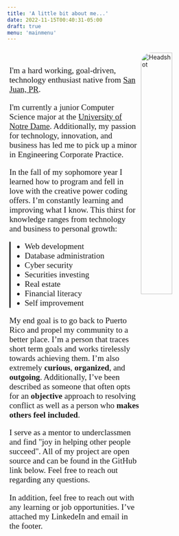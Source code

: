 ```yaml
---
title: 'A little bit about me...'
date: 2022-11-15T00:40:31-05:00
draft: true
menu: 'mainmenu'
---
```


<img src="/headshot.JPG" alt="Headshot" style="float: right; height:auto; width: 38%;border-radius:25px;margin-top: 10px;">

<br />

<style>
    .about-content{
        width: 60%;
        display: flex;
        flex-direction: column;
        float: left;
        gap: 1rem;
        font-family: "Times New Roman";
        font-size: 1.2rem;
        margin: 5px;
    }
    .blockquote {
        
    }

    .bullets{
        display: block;
        border-left: solid;
        margin-block-end: 1em;
    }
    .bio{
        margin-block-end: 1em;
    }
    
   

</style>

<div class= "about-content" >
<bio style="margin-block-end: 0.2em;">

I'm a hard working, goal-driven, technology enthusiast native from [San Juan, PR](https://en.wikipedia.org/wiki/San_Juan,_Puerto_Rico).

I'm currently a junior Computer Science major at the [University of Notre Dame](https://en.wikipedia.org/wiki/University_of_Notre_Dame). Additionally, my passion for technology, innovation, and business has led me to pick up a minor in Engineering Corporate Practice.

In the fall of my sophomore year I learned how to program and fell in love with the creative power coding offers. I’m constantly learning and improving what I know. This thirst for knowledge ranges from technology and business to personal growth:

<div class="bullets">
<ul class="blockquote">
    <li style="border-left: thick black;">Web development</li>
    <li>Database administration</li>
    <li>Cyber security</li>
    <li>Securities investing</li>
    <li>Real estate</li>
    <li>Financial literacy</li>
    <li>Self improvement</li>
</ul>
</div>

My end goal is to go back to Puerto Rico and propel my community to a better place. I’m a person that traces short term goals and works tirelessly towards achieving them. I’m also extremely <b>curious</b>, <b>organized</b>, and <b>outgoing</b>. Additionally, I’ve been described as someone that often opts for an <b>objective</b> approach to resolving conflict as well as a person who <b>makes others feel included</b>.

I serve as a mentor to underclassmen and find "joy in helping other people succeed". All of my project are open source and can be found in the GitHub link below. Feel free to reach out regarding any questions.

In addition, feel free to reach out with any learning or job opportunities. I’ve attached my LinkedeIn and email in the footer.

</bio>

</div>
